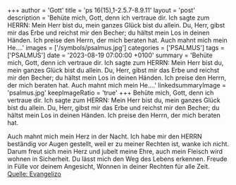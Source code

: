 +++
author = 'Gott'
title = 'ps 16(15),1-2.5.7-8.9.11'
layout = 'post'
description = 'Behüte mich, Gott, denn ich vertraue dir. Ich sagte zum HERRN: Mein Herr bist du, mein ganzes Glück bist du allein. Du, Herr, gibst mir das Erbe und reichst mir den Becher; du hältst mein Los in deinen Händen. Ich preise den Herrn, der mich beraten hat.  Auch mahnt mich mein He....'
images = ['/symbols/psalmus.jpg']
categories = ['PSALMUS']
tags = ['PSALMUS']
date = '2023-08-19 07:00:00 +0100'
summary = 'Behüte mich, Gott, denn ich vertraue dir. Ich sagte zum HERRN: Mein Herr bist du, mein ganzes Glück bist du allein. Du, Herr, gibst mir das Erbe und reichst mir den Becher; du hältst mein Los in deinen Händen. Ich preise den Herrn, der mich beraten hat.  Auch mahnt mich mein He....'
linkedsummaryImage = 'psalmus.jpg'
keepImageRatio = 'true'
+++
Behüte mich, Gott, denn ich vertraue dir.
Ich sagte zum HERRN: Mein Herr bist du, mein ganzes Glück bist du allein.
Du, Herr, gibst mir das Erbe und reichst mir den Becher;
du hältst mein Los in deinen Händen.
Ich preise den Herrn, der mich beraten hat.

Auch mahnt mich mein Herz in der Nacht.<!--more-->
Ich habe mir den HERRN beständig vor Augen gestellt, weil er zu meiner Rechten ist, wanke ich nicht. 
Darum freut sich mein Herz und jubelt meine Ehre, auch mein Fleisch wird wohnen in Sicherheit.
Du lässt mich den Weg des Lebens erkennen. Freude in Fülle vor deinem Angesicht, Wonnen in deiner Rechten für alle Zeit.<br> [Quelle: Evangelizo](https://evangeliumtagfuertag.org/DE/gospel)